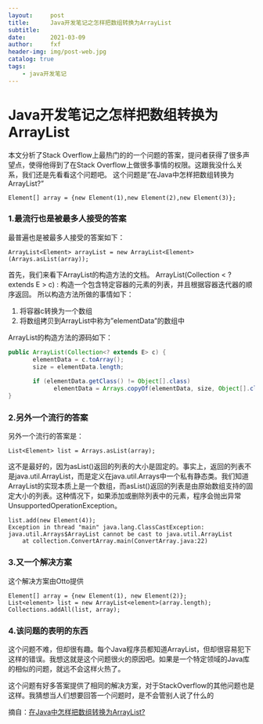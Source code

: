 ```yaml
---
layout:     post
title:      Java开发笔记之怎样把数组转换为ArrayList
subtitle:   
date:       2021-03-09
author:     fxf
header-img: img/post-web.jpg
catalog: true
tags:
    - java开发笔记
---
```



# Java开发笔记之怎样把数组转换为ArrayList

本文分析了Stack Overflow上最热门的的一个问题的答案，提问者获得了很多声望点，使得他得到了在Stack Overflow上做很多事情的权限。这跟我没什么关系，我们还是先看看这个问题吧。 
这个问题是”在Java中怎样把数组转换为ArrayList?”

```
Element[] array = {new Element(1),new Element(2),new Element(3)};
```

### 1.最流行也是被最多人接受的答案

最普遍也是被最多人接受的答案如下：

```
ArrayList<Element> arrayList = new ArrayList<Element>(Arrays.asList(array));
```

首先，我们来看下ArrayList的构造方法的文档。 
ArrayList(Collection < ? extends E > c) : 构造一个包含特定容器的元素的列表，并且根据容器迭代器的顺序返回。 
所以构造方法所做的事情如下：

1. 将容器c转换为一个数组
2. 将数组拷贝到ArrayList中称为”elementData”的数组中

ArrayList的构造方法的源码如下：

```java
public ArrayList(Collection<? extends E> c) {
       elementData = c.toArray();
       size = elementData.length;
 
       if (elementData.getClass() != Object[].class)
             elementData = Arrays.copyOf(elementData, size, Object[].class);
}
```

### 2.另外一个流行的答案

另外一个流行的答案是：

```
List<Element> list = Arrays.asList(array);
```

这不是最好的，因为asList()返回的列表的大小是固定的。事实上，返回的列表不是java.util.ArrayList，而是定义在java.util.Arrays中一个私有静态类。我们知道ArrayList的实现本质上是一个数组，而asList()返回的列表是由原始数组支持的固定大小的列表。这种情况下，如果添加或删除列表中的元素，程序会抛出异常UnsupportedOperationException。

```
list.add(new Element(4));
Exception in thread "main" java.lang.ClassCastException: java.util.Arrays$ArrayList cannot be cast to java.util.ArrayList
    at collection.ConvertArray.main(ConvertArray.java:22)
```

### 3.又一个解决方案

这个解决方案由Otto提供

```
Element[] array = {new Element(1), new Element(2)};
List<element> list = new ArrayList<element>(array.length);
Collections.addAll(list, array);
```

### 4.该问题的表明的东西

这个问题不难，但却很有趣。每个Java程序员都知道ArrayList，但却很容易犯下这样的错误。我想这就是这个问题很火的原因吧。如果是一个特定领域的Java库的相似的问题，就远不会这样火热了。

这个问题有好多答案提供了相同的解决方案，对于StackOverflow的其他问题也是这样。我猜想当人们想要回答一个问题时，是不会管别人说了什么的

 摘自：[在Java中怎样把数组转换为ArrayList?](https://www.cnblogs.com/liushaobo/p/4423102.html) 